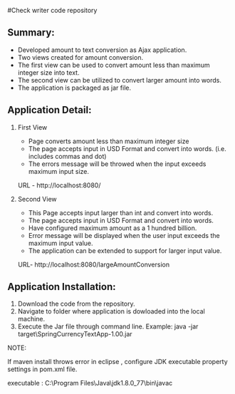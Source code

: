 
#Check writer code repository

Summary:
------------------------
- Developed amount to text conversion as Ajax application. 
- Two views created for amount conversion.
- The first view can be used to convert amount less than maximum integer size into text. 
- The second view can be utilized to convert larger amount into words. 
- The application is packaged as jar file.

Application Detail:
------------------------

1.	First View
       
       - Page converts amount less than maximum integer size
       - The page accepts input in USD Format and convert into words. (i.e. includes commas and dot)
       - The errors message will be throwed when the input exceeds maximum input size.
       
       URL - http://localhost:8080/

2.  Second View         

       - This Page accepts input larger than int and convert into words.
       - The page accepts input in USD Format and convert into words.
       - Have configured maximum amount as a 1 hundred billion. 
       - Error message will be displayed when the user input exceeds the maximum input value.
       - The application can be extended to support for larger input value.
       
       URL- http://localhost:8080/largeAmountConversion
       
 Application Installation:
 -------------------------
 1) Download the code from the repository.
 2) Navigate to folder where application is dowloaded into the local machine.
 3) Execute the Jar file through command line.
   Example: 
      java -jar target\SpringCurrencyTextApp-1.00.jar
      
   NOTE:
   
   If maven install throws error in eclipse , configure JDK executable property settings in pom.xml file.
   
   executable : C:\Program Files\Java\jdk1.8.0_77\bin\javac
   
     

